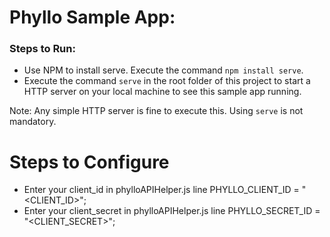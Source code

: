# Phyllo Sample App:


### Steps to Run:

- Use NPM to install serve. Execute the command `npm install serve`.
- Execute the command `serve` in the root folder of this project to start a HTTP server on your local machine to see this sample app running. 

Note: Any simple HTTP server is fine to execute this. Using `serve` is not mandatory. 


# Steps to Configure
- Enter your client_id in phylloAPIHelper.js line PHYLLO_CLIENT_ID = "<CLIENT_ID>";
- Enter your client_secret in phylloAPIHelper.js line PHYLLO_SECRET_ID = "<CLIENT_SECRET>";